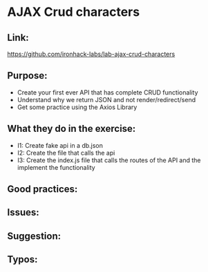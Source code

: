 # AJAX Crud characters

## Link:
https://github.com/ironhack-labs/lab-ajax-crud-characters

## Purpose:
- Create your first ever API that has complete CRUD functionality
- Understand why we return JSON and not render/redirect/send
- Get some practice using the Axios Library

## What they do in the exercise:
 - I1: Create fake api in a db.json
 - I2: Create the file that calls the api
 - I3: Create the index.js file that calls the routes of the API and the implement the functionality

## Good practices:

## Issues:

## Suggestion:

## Typos:
